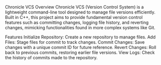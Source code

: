Chronicle VCS
Overview
Chronicle VCS (Version Control System) is a lightweight command-line tool designed to manage file versions efficiently. Built in C++, this project aims to provide fundamental version control features such as committing changes, logging file history, and reverting changes, mimicking functionalities found in more complex systems like Git.

Features
Initialize Repository: Create a new repository to manage files.
Add Files: Stage files for commit to track changes.
Commit Changes: Save changes with a unique commit ID for future reference.
Revert Changes: Roll back to previous commits, restoring earlier file versions.
View Logs: Check the history of commits made to the repository.
